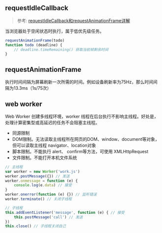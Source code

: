 ## requestIdleCallback

> 参考: [requestIdleCallback和requestAnimationFrame详解](https://www.jianshu.com/p/2771cb695c81)

当浏览器处于空闲状态时执行，属于低优先级任务。

```js
requestAnimationFrame(todo)
function todo (deadline) {
    // deadline.timeRemaining() 获取当前帧剩余时间
}
```

## requestAnimationFrame

执行时间间隔为屏幕刷新一次所需的时间。例如设备刷新率为75Hz，那么时间间隔为13.3ms（1s/75次）

## web worker

Web Worker 创建多线程环境，worker 线程在后台执行不影响主线程。好处是，处理计算密集型或高延迟的任务不会阻塞主线程。

* 同源限制
* DOM限制。无法读取主线程所在网页的DOM、window、document等对象，但可以读取主线程 navigator、location对象
* 脚本限制。不能执行 alert、 confirm等方法，可使用 XMLHttpRequest
* 文件限制。不能打开本机文件系统

```js
// 主线程
var worker = new Worker('work.js')
worker.postMessage({}) // 发送
worker.onmessage = function (e) {
    console.log(e.data) // 接受
}
worker.onerror(function (e) {}) // 监听错误
worker.terminate() // 关闭子线程

// 子线程
this.addEventListener('message', function (e) { // 接受
    this.postMessage('call') // 发送
})
this.close() // 子线程关闭自己
```

